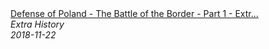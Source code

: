 <!--2024-07-21 00:21:39-->
<div class="yb">
  <a class="nodecor" href="/index.html?istoriya/defense_of_poland_-_the_battle_of_the_border_-_part_1_-_extra_history">
    <img class="preview" data-videoid="I47vCycUSW4" src="https://i.ytimg.com/vi/I47vCycUSW4/hqdefault.jpg" align="middle" alt="">
  </a>
  <div class="inlbl text">
    <a class="nodecor" href="/index.html?istoriya/defense_of_poland_-_the_battle_of_the_border_-_part_1_-_extra_history">Defense of Poland - The Battle of the Border - Part 1 - Extr...</a><br>
    <i class="smaller2">Extra History</i><br>
    <i class="smaller3">2018-11-22</i>
  </div>
</div>
